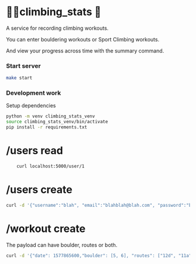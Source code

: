 # 🧗‍♀️climbing_stats 🧗

A service for recording climbing workouts.

You can enter bouldering workouts or Sport Climbing workouts.

And view your progress across time with the summary command.

### Start server

```bash
make start
```

### Development work

Setup dependencies

```bash
python -m venv climbing_stats_venv
source climbing_stats_venv/bin/activate
pip install -r requirements.txt
```

# /users read

```bash
    curl localhost:5000/user/1
```

# /users create

```bash
curl -d '{"username":"blah", "email":"blahblah@blah.com", "password":"blahblah"}' -H "Content-Type: application/json" -X POST http://localhost:5000/users
```

# /workout create

The payload can have boulder, routes or both.

```bash
curl -d '{"date": 1577865600,"boulder": [5, 6], "routes": ["12d", "11a", "12c", "12c", "11c"]}' -H "Content-Type: application/json" -X POST http://localhost:5000/user/blah/workouts
```

